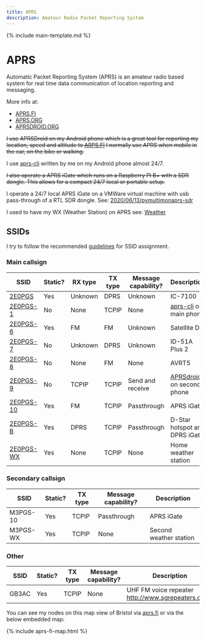 ```yaml
---
title: APRS
description: Amateur Radio Packet Reporting System
---
```


{% include main-template.md %}

# APRS

Automatic Packet Reporting System (APRS) is an amateur radio based system for real time data communication of location reporting and messaging.

More info at:

* [APRS.FI](APRS.FI)
* [APRS.ORG](APRS.ORG)
* [APRSDROID.ORG](APRSDROID.ORG)

~~I use APRSDroid on my Android phone which is a great tool for reporting my location, speed and altitude to [ARPS.FI](ARPS.FI) I normally use APRS when mobile in the car, on the bike or walking.~~

I use [aprs-cli](https://bitbucket.org/2E0PGS/aprs-cli) written by me on my Android phone almost 24/7.

~~I also operate a APRS iGate which runs on a Raspberry PI B+ with a SDR dongle. This allows for a compact 24/7 local or portable setup.~~

I operate a 24/7 local APRS iGate on a VMWare virtual machine with usb pass-through of a RTL SDR dongle. See: [2020/06/13/pymultimonaprs-sdr](https://2e0pgs.github.io/blog/hamradio/2020/06/13/pymultimonaprs-sdr/)

I used to have my WX (Weather Station) on APRS see: [Weather](../extra/weather.html)

## SSIDs

I try to follow the recommended [guidelines](http://www.aprs.org/aprs11/SSIDs.txt) for SSID assignment.

### Main callsign

| SSID                                          | Static? | RX type | TX type | Message capability? | Description                                                     |
|-----------------------------------------------|---------|---------|---------|---------------------|-----------------------------------------------------------------|
| [2E0PGS](https://aprs.fi/info/a/2E0PGS)       | Yes     | Unknown | DPRS    | Unknown             | IC-7100                                                         |
| [2E0PGS-1](https://aprs.fi/info/a/2E0PGS-1)   | No      | None    | TCPIP   | None                | [aprs-cli](https://bitbucket.org/2E0PGS/aprs-cli) on main phone |
| [2E0PGS-6](http://www.ariss.net/)             | Yes     | FM      | FM      | Unknown             | Satellite DX                                                    |
| [2E0PGS-7](https://aprs.fi/info/a/2E0PGS-7)   | No      | Unknown | DPRS    | Unknown             | ID-51A Plus 2                                                   |
| [2E0PGS-8](https://aprs.fi/info/a/2E0PGS-8)   | No      | None    | FM      | None                | AVRT5                                                           |
| [2E0PGS-9](https://aprs.fi/info/a/2E0PGS-9)   | No      | TCPIP   | TCPIP   | Send and receive    | [APRSdroid](https://aprsdroid.org/) on second phone             |
| [2E0PGS-10](https://aprs.fi/info/a/2E0PGS-10) | Yes     | FM      | TCPIP   | Passthrough         | APRS iGate                                                      |
| [2E0PGS-B](https://aprs.fi/info/a/2E0PGS-B)   | Yes     | DPRS    | TCPIP   | Passthrough         | D-Star hotspot and DPRS iGate                                   |
| [2E0PGS-WX](https://aprs.fi/info/a/2E0PGS-WX) | Yes     | None    | TCPIP   | None                | Home weather station                                            |

### Secondary callsign

| SSID     | Static? | TX type | Message capability? | Description            |
|----------|---------|---------|---------------------|------------------------|
| M3PGS-10 | Yes     | TCPIP   | Passthrough         | APRS iGate             |
| M3PGS-WX | Yes     | TCPIP   | None                | Second weather station |

### Other

| SSID  | Static? | TX type | Message capability? | Description                                        |
|-------|---------|---------|---------------------|----------------------------------------------------|
| GB3AC | Yes     | TCPIP   | None                | UHF FM voice repeater http://www.sgrepeaters.co.uk |

You can see my nodes on this map view of Bristol via [aprs.fi](https://aprs.fi/#!mt=roadmap&z=11&lat=51.4829&lng=-2.6549&timerange=3600) or via the below embedded map:

{% include aprs-fi-map.html %}
